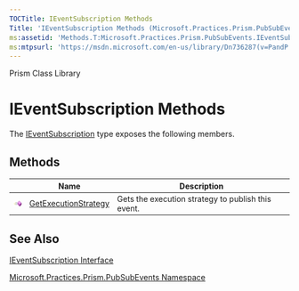 ```yaml
---
TOCTitle: IEventSubscription Methods
Title: 'IEventSubscription Methods (Microsoft.Practices.Prism.PubSubEvents)'
ms:assetid: 'Methods.T:Microsoft.Practices.Prism.PubSubEvents.IEventSubscription'
ms:mtpsurl: 'https://msdn.microsoft.com/en-us/library/Dn736287(v=PandP.50)'
---
```


Prism Class Library

IEventSubscription Methods
==========================

The [IEventSubscription](https://msdn.microsoft.com/library/microsoft.practices.prism.pubsubevents.ieventsubscription) type exposes the following members.

Methods
-------

<span id="methodTableToggle"></span>
<table>

<thead>
<tr class="header">
<th> </th>
<th>Name</th>
<th>Description</th>
</tr>
</thead>
<tbody>
<tr class="odd">
<td><img src="images/public-method.gif" title="Public method" /></td>
<td><a href="https://msdn.microsoft.com/library/microsoft.practices.prism.pubsubevents.ieventsubscription.getexecutionstrategy">GetExecutionStrategy</a></td>
<td><div class="summary">
Gets the execution strategy to publish this event.
</div></td>
</tr>
</tbody>
</table>

See Also
--------


[IEventSubscription Interface](https://msdn.microsoft.com/library/microsoft.practices.prism.pubsubevents.ieventsubscription)

[Microsoft.Practices.Prism.PubSubEvents Namespace](https://msdn.microsoft.com/library/microsoft.practices.prism.pubsubevents)
